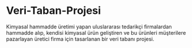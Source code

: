 # Veri-Taban-Projesi

Kimyasal hammadde üretimi yapan uluslararası tedarikçi firmalardan hammadde alıp, kendisi kimyasal ürün geliştiren ve bu ürünleri müşterilere pazarlayan üretici firma için tasarlanan bir veri tabanı projesi.
